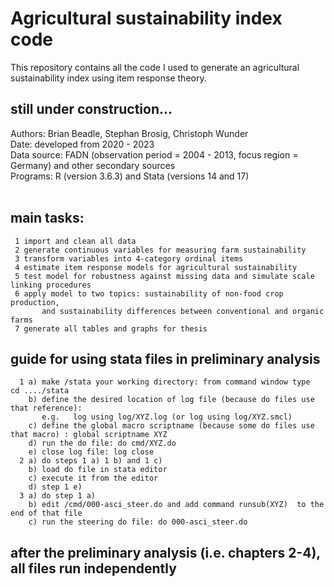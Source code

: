 # Agricultural sustainability index code
This repository contains all the code I used to generate an agricultural sustainability index using item response theory.

## still under construction...

Authors: Brian Beadle, Stephan Brosig, Christoph Wunder <br>
Date: developed from 2020 - 2023 <br>
Data source: FADN (observation period = 2004 - 2013, focus region = Germany) and other secondary sources <br>
Programs: R (version 3.6.3) and Stata (versions 14 and 17) <br>
<br>
## main tasks: 
     1 import and clean all data
     2 generate continuous variables for measuring farm sustainability
     3 transform variables into 4-category ordinal items
     4 estimate item response models for agricultural sustainability
     5 test model for robustness against missing data and simulate scale linking procedures
     6 apply model to two topics: sustainability of non-food crop production, 
           and sustainability differences between conventional and organic farms
     7 generate all tables and graphs for thesis

## guide for using stata files in preliminary analysis
      1 a) make /stata your working directory: from command window type   cd ..../stata
        b) define the desired location of log file (because do files use that reference):  
           e.g.   log using log/XYZ.log (or log using log/XYZ.smcl)
        c) define the global macro scriptname (because some do files use that macro) : global scriptname XYZ
        d) run the do file: do cmd/XYZ.do
        e) close log file: log close
      2 a) do steps 1 a) 1 b) and 1 c)
        b) load do file in stata editor
        c) execute it from the editor
        d) step 1 e)
      3 a) do step 1 a)
        b) edit /cmd/000-asci_steer.do and add command runsub(XYZ)  to the end of that file 
        c) run the steering do file: do 000-asci_steer.do

## after the preliminary analysis (i.e. chapters 2-4), all files run independently
